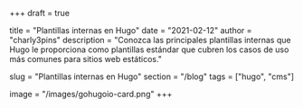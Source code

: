 +++
draft = true

title = "Plantillas internas en Hugo"
date = "2021-02-12"
author = "charly3pins"
description = "Conozca las principales plantillas internas que Hugo le proporciona como plantillas estándar que cubren los casos de uso más comunes para sitios web estáticos."

slug = "Plantillas internas en Hugo"
section = "/blog"
tags = ["hugo", "cms"]

image = "/images/gohugoio-card.png"
+++
